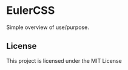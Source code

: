 # EulerCSS

Simple overview of use/purpose.

## License

This project is licensed under the MIT License